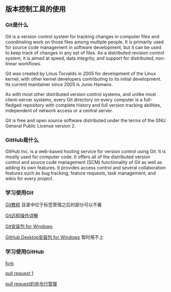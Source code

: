 ##  版本控制工具的使用

### Git是什么

Git is a version control system for tracking changes in computer files and coordinating work on those files among multiple people. It is primarily used for source code management in software development, but it can be used to keep track of changes in any set of files. As a distributed revision control system, it is aimed at speed, data integrity, and support for distributed, non-linear workflows.

Git was created by Linus Torvalds in 2005 for development of the Linux kernel, with other kernel developers contributing to its initial development. Its current maintainer since 2005 is Junio Hamano.

As with most other distributed version control systems, and unlike most client–server systems, every Git directory on every computer is a full-fledged repository with complete history and full version tracking abilities, independent of network access or a central server.

Git is free and open source software distributed under the terms of the GNU General Public License version 2.

### GitHub是什么

GitHub Inc. is a web-based hosting service for version control using Git. It is mostly used for computer code. It offers all of the distributed version control and source code management (SCM) functionality of Git as well as adding its own features. It provides access control and several collaboration features such as bug tracking, feature requests, task management, and wikis for every project.

### 学习使用Git

[Git教程](https://www.liaoxuefeng.com/wiki/0013739516305929606dd18361248578c67b8067c8c017b000)  目录中位于标签管理之后的部分可以不看

[Git远程操作详解](http://www.ruanyifeng.com/blog/2014/06/git_remote.html)

[Git安装包 for Windows](https://share.weiyun.com/5yI2u6h)

[GitHub Desktop安装包 for Windows](https://share.weiyun.com/53QjLWR)  暂时用不上

### 学习使用GitHub

[fork](https://help.github.com/articles/fork-a-repo/)

[pull request 1](https://help.github.com/articles/about-pull-requests/)

[pull request的命令行管理](http://www.ruanyifeng.com/blog/2017/07/pull_request.html)
